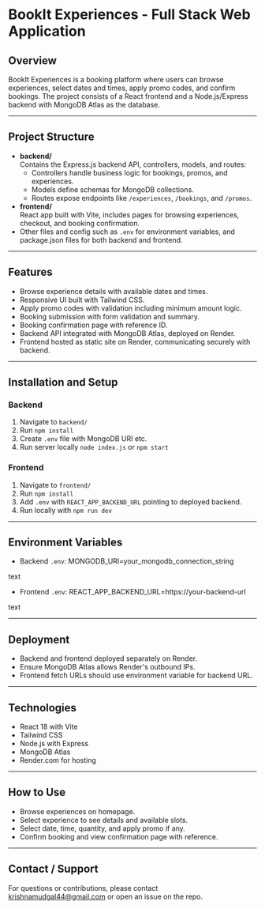 # BookIt Experiences - Full Stack Web Application

## Overview
BookIt Experiences is a booking platform where users can browse experiences, select dates and times, apply promo codes, and confirm bookings. The project consists of a React frontend and a Node.js/Express backend with MongoDB Atlas as the database.

---

## Project Structure
- **backend/**  
  Contains the Express.js backend API, controllers, models, and routes:
  - Controllers handle business logic for bookings, promos, and experiences.
  - Models define schemas for MongoDB collections.
  - Routes expose endpoints like `/experiences`, `/bookings`, and `/promos`.
- **frontend/**  
  React app built with Vite, includes pages for browsing experiences, checkout, and booking confirmation.
- Other files and config such as `.env` for environment variables, and package.json files for both backend and frontend.

---

## Features
- Browse experience details with available dates and times.
- Responsive UI built with Tailwind CSS.
- Apply promo codes with validation including minimum amount logic.
- Booking submission with form validation and summary.
- Booking confirmation page with reference ID.
- Backend API integrated with MongoDB Atlas, deployed on Render.
- Frontend hosted as static site on Render, communicating securely with backend.

---

## Installation and Setup

### Backend
1. Navigate to `backend/`
2. Run `npm install`
3. Create `.env` file with MongoDB URI etc.
4. Run server locally `node index.js` or `npm start`

### Frontend
1. Navigate to `frontend/`
2. Run `npm install`
3. Add `.env` with `REACT_APP_BACKEND_URL` pointing to deployed backend.
4. Run locally with `npm run dev`

---

## Environment Variables
- Backend `.env`:
MONGODB_URI=your_mongodb_connection_string

text
- Frontend `.env`:
REACT_APP_BACKEND_URL=https://your-backend-url

text

---

## Deployment
- Backend and frontend deployed separately on Render.
- Ensure MongoDB Atlas allows Render's outbound IPs.
- Frontend fetch URLs should use environment variable for backend URL.

---

## Technologies
- React 18 with Vite
- Tailwind CSS
- Node.js with Express
- MongoDB Atlas
- Render.com for hosting

---

## How to Use
- Browse experiences on homepage.
- Select experience to see details and available slots.
- Select date, time, quantity, and apply promo if any.
- Confirm booking and view confirmation page with reference.

---

## Contact / Support
For questions or contributions, please contact krishnamudgal44@gmail.com or open an issue on the repo.